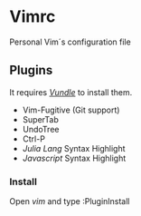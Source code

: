 # Vimrc

Personal Vim´s configuration file

## Plugins

It requires [_Vundle_](https://github.com/VundleVim/Vundle.vim) to install them.

- Vim-Fugitive (Git support)
- SuperTab
- UndoTree
- Ctrl-P
- _Julia Lang_ Syntax Highlight
- _Javascript_ Syntax Highlight

### Install

Open _vim_ and type :PluginInstall

